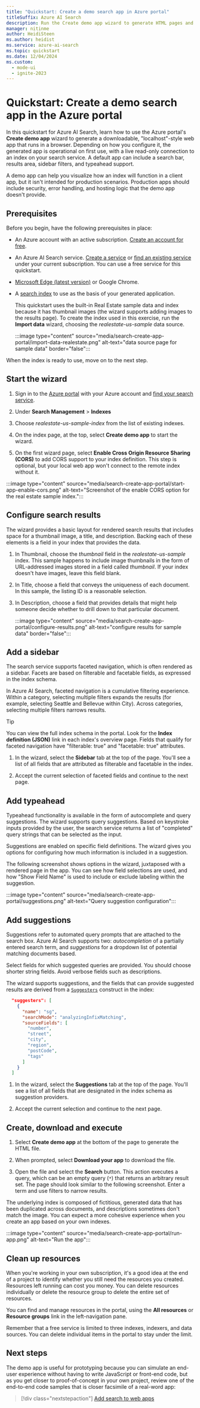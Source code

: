 ```yaml
---
title: "Quickstart: Create a demo search app in Azure portal"
titleSuffix: Azure AI Search
description: Run the Create demo app wizard to generate HTML pages and script for an operational web app. The page includes a search bar, results area, sidebar, and typeahead support.
manager: nitinme
author: HeidiSteen
ms.author: heidist
ms.service: azure-ai-search
ms.topic: quickstart
ms.date: 12/04/2024
ms.custom:
  - mode-ui
  - ignite-2023
---
```


# Quickstart: Create a demo search app in the Azure portal

In this quickstart for Azure AI Search, learn how to use the Azure portal's **Create demo app** wizard to generate a downloadable, "localhost"-style web app that runs in a browser. Depending on how you configure it, the generated app is operational on first use, with a live read-only connection to an index on your search service. A default app can include a search bar, results area, sidebar filters, and typeahead support.

A demo app can help you visualize how an index will function in a client app, but it isn't intended for production scenarios. Production apps should include security, error handling, and hosting logic that the demo app doesn't provide. 

## Prerequisites

Before you begin, have the following prerequisites in place:

+ An Azure account with an active subscription. [Create an account for free](https://azure.microsoft.com/free/).

+ An Azure AI Search service. [Create a service](search-create-service-portal.md) or [find an existing service](https://portal.azure.com/#blade/HubsExtension/BrowseResourceBlade/resourceType/Microsoft.Search%2FsearchServices) under your current subscription. You can use a free service for this quickstart. 

+ [Microsoft Edge (latest version)](https://www.microsoft.com/edge) or Google Chrome.

+ A [search index](search-what-is-an-index.md) to use as the basis of your generated application. 

  This quickstart uses the built-in Real Estate sample data and index because it has thumbnail images (the wizard supports adding images to the results page). To create the index used in this exercise, run the **Import data** wizard, choosing the *realestate-us-sample* data source.

  :::image type="content" source="media/search-create-app-portal/import-data-realestate.png" alt-text="data source page for sample data" border="false":::

When the index is ready to use, move on to the next step.

## Start the wizard

1. Sign in to the [Azure portal](https://portal.azure.com/) with your Azure account and [find your search service](https://portal.azure.com/#blade/HubsExtension/BrowseResourceBlade/resourceType/Microsoft.Search%2FsearchServices).

1. Under **Search Management** > **Indexes**

1. Choose *realestate-us-sample-index* from the list of existing indexes.

1. On the index page, at the top, select **Create demo app** to start the wizard.

1. On the first wizard page, select **Enable Cross Origin Resource Sharing (CORS)** to add CORS support to your index definition. This step is optional, but your local web app won't connect to the remote index without it.

:::image type="content" source="media/search-create-app-portal/start-app-enable-cors.png" alt-text="Screenshot of the enable CORS option for the real estate sample index.":::

## Configure search results

The wizard provides a basic layout for rendered search results that includes space for a thumbnail image, a title, and description. Backing each of these elements is a field in your index that provides the data. 

1. In Thumbnail, choose the *thumbnail* field in the *realestate-us-sample* index. This sample happens to include image thumbnails in the form of URL-addressed images stored in a field called *thumbnail*. If your index doesn't have images, leave this field blank.

1. In Title, choose a field that conveys the uniqueness of each document. In this sample, the listing ID is a reasonable selection.

1. In Description, choose a field that provides details that might help someone decide whether to drill down to that particular document.

   :::image type="content" source="media/search-create-app-portal/configure-results.png" alt-text="configure results for sample data" border="false":::

## Add a sidebar

The search service supports faceted navigation, which is often rendered as a sidebar. Facets are based on filterable and facetable fields, as expressed in the index schema.

In Azure AI Search, faceted navigation is a cumulative filtering experience. Within a category, selecting multiple filters expands the results (for example, selecting Seattle and Bellevue within City). Across categories, selecting multiple filters narrows results.

> [!TIP]
> You can view the full index schema in the portal. Look for the **Index definition (JSON)** link in each index's overview page. Fields that qualify for faceted navigation have "filterable: true" and "facetable: true" attributes.

1. In the wizard, select the **Sidebar** tab at the top of the page. You'll see a list of all fields that are attributed as filterable and facetable in the index.

1. Accept the current selection of faceted fields and continue to the next page.

## Add typeahead

Typeahead functionality is available in the form of autocomplete and query suggestions. The wizard supports query suggestions. Based on keystroke inputs provided by the user, the search service returns a list of "completed" query strings that can be selected as the input.

Suggestions are enabled on specific field definitions. The wizard gives you options for configuring how much information is included in a suggestion. 

The following screenshot shows options in the wizard, juxtaposed with a rendered page in the app. You can see how field selections are used, and how "Show Field Name" is used to include or exclude labeling within the suggestion.

:::image type="content" source="media/search-create-app-portal/suggestions.png" alt-text="Query suggestion configuration":::

## Add suggestions

Suggestions refer to automated query prompts that are attached to the search box. Azure AI Search supports two: *autocompletion* of a partially entered search term, and *suggestions* for a dropdown list of potential matching documents based.

Select fields for which suggested queries are provided. You should choose shorter string fields. Avoid verbose fields such as descriptions.

The wizard supports suggestions, and the fields that can provide suggested results are derived from a [`Suggesters`](index-add-suggesters.md) construct in the index:

```JSON
  "suggesters": [
    {
      "name": "sg",
      "searchMode": "analyzingInfixMatching",
      "sourceFields": [
        "number",
        "street",
        "city",
        "region",
        "postCode",
        "tags"
      ]
    }
  ]
```

1. In the wizard, select the **Suggestions** tab at the top of the page. You'll see a list of all fields that are designated in the index schema as suggestion providers.

1. Accept the current selection and continue to the next page.

## Create, download and execute

1. Select **Create demo app** at the bottom of the page to generate the HTML file.

1. When prompted, select **Download your app** to download the file.

1. Open the file and select the **Search** button. This action executes a query, which can be an empty query (`*`) that returns an arbitrary result set. The page should look similar to the following screenshot. Enter a term and use filters to narrow results. 

The underlying index is composed of fictitious, generated data that has been duplicated across documents, and descriptions sometimes don't match the image. You can expect a more cohesive experience when you create an app based on your own indexes.

:::image type="content" source="media/search-create-app-portal/run-app.png" alt-text="Run the app":::

## Clean up resources

When you're working in your own subscription, it's a good idea at the end of a project to identify whether you still need the resources you created. Resources left running can cost you money. You can delete resources individually or delete the resource group to delete the entire set of resources.

You can find and manage resources in the portal, using the **All resources** or **Resource groups** link in the left-navigation pane.

Remember that a free service is limited to three indexes, indexers, and data sources. You can delete individual items in the portal to stay under the limit. 

## Next steps

The demo app is useful for prototyping because you can simulate an end-user experience without having to write JavaScript or front-end code, but as you get closer to proof-of-concept in your own project, review one of the end-to-end code samples that is closer facsimile of a real-word app:

> [!div class="nextstepaction"]
> [Add search to web apps](tutorial-csharp-overview.md)
